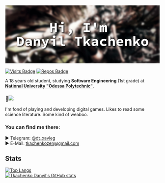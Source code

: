 [![Danyil's GitHub Banner](./GitHubBanner.png)](https://github.com/darkalit)

[![Visits Badge](https://badges.pufler.dev/visits/darkalit/darkalit)](https://github.com/darkalit)
[![Repos Badge](https://badges.pufler.dev/repos/darkalit)](https://github.com/darkalit?tab=repositories)

A 18 years old student, studying **Software Engineering** (1st grade) at **<a href="http://op.edu.ua/en">National University "Odessa Polytechnic"</a>**.

### 👀![](https://img.shields.io/badge/C%2B%2B-8%20months-blue)
I'm fond of playing and developing digital games. 
Likes to read some science literature. 
Some kind of weaboo.

### You can find me there:
► Telegram: <a href="https://t.me/dt_xavleg">@dt_xavleg</a><br>
► E-Mail: <a href="mailto:tkachenkozen@gmail.com">tkachenkozen@gmail.com</a><br>

## Stats
[![Top Langs](https://github-readme-stats.vercel.app/api/top-langs/?username=darkalit&layout=compact&count_private=true&theme=radical)](https://github.com/darkalit)
<br>
[![Tkachenko Danyil's GitHub stats](https://github-readme-stats.vercel.app/api?username=darkalit&show_icons=true&theme=radical)](https://github.com/darkalit)
